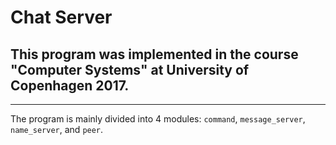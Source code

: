 # Chat Server
## This program was implemented in the course "Computer Systems" at University of Copenhagen 2017.

***

The program is mainly divided into 4 modules: `command`, `message_server`, `name_server`, and `peer`. 